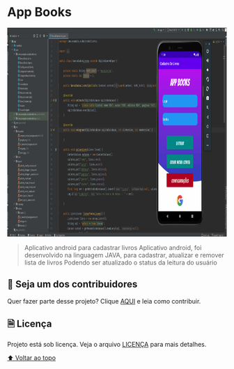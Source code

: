 # App Books

<p align="center">
  <img src="imagem-appbooks-github.gif" alt="exemplo imagem" width="900px" height="480px"/>
</p>
  
> Aplicativo android para cadastrar livros
> Aplicativo android, foi desenvolvido na linguagem JAVA, para cadastrar, atualizar e remover lista de livros                    Podendo ser atualizado o status da leitura do usuário

## 🔨 Seja um dos contribuidores<br>

Quer fazer parte desse projeto? Clique [AQUI](CONTRIBUTING.md) e leia como contribuir.

## 🗎 Licença

Projeto está sob licença. Veja o arquivo [LICENÇA](LICENSE.md) para mais detalhes.

[⬆ Voltar ao topo](#App-Books)<br>

